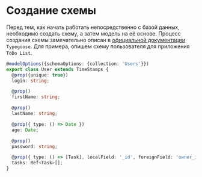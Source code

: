 # Создание схемы

Перед тем, как начать работать непосредственно с базой данных, необходимо создать схему, а затем модель на её основе.
Процесс создания схемы замечательно описан
в [официальной документации](https://typegoose.github.io/typegoose/docs/guides/quick-start-guide) `Typegoose`. Для
примера, опишем схему пользователя для приложения `ToDo List`.

```typescript
@modelOptions({schemaOptions: {collection: 'Users'}})
export class User extends TimeStamps {
  @prop({unique: true})
  login: string;

  @prop()
  firstName: string;

  @prop()
  lastName: string;

  @prop({ type: () => Date })
  age: Date;

  @prop()
  password: string;

  @prop({ type: () => [Task], localField: '_id', foreignField: 'owner_id' })
  tasks: Ref<Task>[];
}
```
